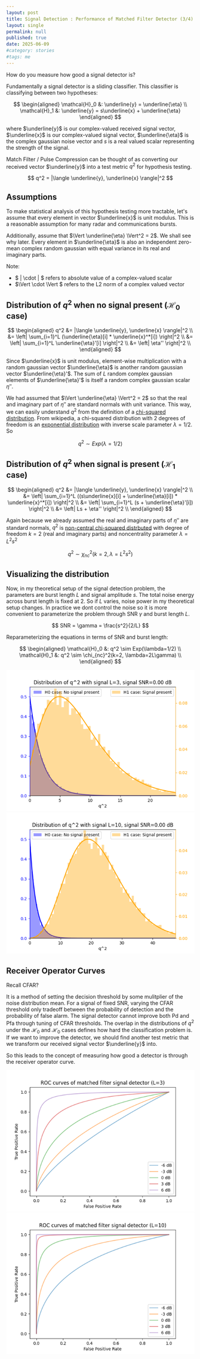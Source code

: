 ```yaml
---
layout: post
title: Signal Detection : Performance of Matched Filter Detector (3/4)
layout: single
permalink: null
published: true
date: 2025-06-09
#category: stories
#tags: me
---
```


How do you measure how good a signal detector is?

Fundamentally a signal detector is a sliding classifier. This classifier is classifying between two hypotheses:

$$
\begin{aligned}
\mathcal{H}_0 &: \underline{y} = \underline{\eta} \\
\mathcal{H}_1 &: \underline{y} = s\underline{x} + \underline{\eta}
\end{aligned}
$$

where $\underline{y}$ is our complex-valued received signal vector, $\underline{x}$ is our complex-valued signal vector, $\underline{\eta}$ is the complex gaussian noise vector and $s$ is a real valued scalar representing the strength of the signal.

Match Filter / Pulse Compression can be thought of as converting our received vector $\underline{y}$ into a test metric $q^2$ for hypothesis testing.

$$ 
q^2 = |\langle \underline{y}, \underline{x} \rangle|^2
$$

## Assumptions
To make statistical analysis of this hypothesis testing more tractable, let's assume that every element in vector $\underline{x}$ is unit modulus. This is a reasonable assumption for many radar and communications bursts.

Additionally, assume that $\Vert \underline{\eta} \Vert^2 = 2$. We shall see why later. Every element in $\underline{\eta}$ is also an independent zero-mean complex random gaussian with equal variance in its real and imaginary parts.

Note:
* $ \| \cdot \| $ refers to absolute value of a complex-valued scalar
* $\Vert \cdot \Vert $ refers to the L2 norm of a complex valued vector

## Distribution of $q^2$ when no signal present ($\mathcal{H}_0$ case)

$$
\begin{aligned}
q^2 &= |\langle \underline{y}, \underline{x} \rangle|^2 \\
&= \left| \sum_{i=1}^L (\underline{\eta}[i] * \underline{x}^*[i]) \right|^2 \\
&= \left| \sum_{i=1}^L \underline{\eta}'[i]  \right|^2 \\
&= \left| \eta'' \right|^2 \\
\end{aligned}
$$

Since $\underline{x}$ is unit modulus, element-wise multiplication with a random gaussian vector $\underline{\eta}$ is another random gaussian vector $\underline{\eta}'$. The sum of $L$ random complex gaussian elements of $\underline{\eta}'$ is itself a random complex gaussian scalar $\eta''$.

We had assumed that $\Vert \underline{\eta} \Vert^2 = 2$ so that the real and imaginary part of $\eta''$ are standard normals with unit variance. This way, we can easily understand $q^2$ from the definition of a [chi-squared distribution](https://en.wikipedia.org/wiki/Chi-squared_distribution). From wikipedia, a chi-squared distribution with 2 degrees of freedom is an [exponential distribution](https://en.wikipedia.org/wiki/Exponential_distribution) with inverse scale parameter $\lambda=1/2$. So

$$
q^2 \sim Exp(\lambda=1/2)
$$

## Distribution of $q^2$ when signal is present ($\mathcal{H}_1$ case)


$$
\begin{aligned}
q^2 &= |\langle \underline{y}, \underline{x} \rangle|^2 \\
&= \left| \sum_{i=1}^L ((s\underline{x}[i] + \underline{\eta}[i]) * \underline{x}^*[i]) \right|^2 \\
&= \left| \sum_{i=1}^L (s + \underline{\eta}'[i])  \right|^2 \\
&= \left| Ls + \eta'' \right|^2 \\
\end{aligned}
$$

Again because we already assumed the real and imaginary parts of $\eta''$ are standard normals, $q^2$ is [non-central chi-squared distrbuted](https://en.wikipedia.org/wiki/Noncentral_chi-squared_distribution) with degree of freedom $k= 2$ (real and imaginary parts) and noncentrality parameter $\lambda = L^2s^2$ 

$$
q^2 \sim \chi_{nc}^2(k=2, \lambda=L^2s^2) 
$$


## Visualizing the distribution

Now, in my theoretical setup of the signal detection problem, the parameters are burst length $L$ and signal amplitude $s$. The total noise energy across burst length is fixed at 2. So if $L$ varies, noise power in my theoretical setup changes. In practice we dont control the noise so it is more convenient to parameterize the problem through SNR $\gamma$ and burst length $L$. 

$$
SNR = \gamma = \frac{s^2}{2/L}
$$


Reparameterizing the equations in terms of SNR and burst length:

$$
\begin{aligned}
\mathcal{H}_0 &: q^2 \sim Exp(\lambda=1/2) \\
\mathcal{H}_1 &: q^2 \sim \chi_{nc}^2(k=2, \lambda=2L\gamma) \\
\end{aligned}
$$

![Distribution of matched filter q^2](/images/posts/signaldetection_perf_matchedfilter/q2distribution_L_3.gif)
![Distribution of matched filter q^2](/images/posts/signaldetection_perf_matchedfilter/q2distribution_L_10.gif)

## Receiver Operator Curves
Recall CFAR?

It is a method of setting the decision threshold by some mulitplier of the noise distribution mean.
For a signal of fixed SNR, varying the CFAR threshold only tradeoff between the probability of detection and the probability of false alarm. The signal detector cannot improve both Pd and Pfa through tuning of CFAR thresholds. The overlap in the distributions of $q^2$ under the $\mathcal{H}_0$ and $\mathcal{H}_0$ cases defines how hard the classification problem is. If we want to improve the detector, we should find another test metric that we transform our received signal vector $\underline{y}$ into.

So this leads to the concept of measuring how good a detector is through the receiver operator curve.

![ROC of matched filter detector](/images/posts/signaldetection_perf_matchedfilter/matchfilter_roc_L_3.png)
![ROC of matched filter detector](/images/posts/signaldetection_perf_matchedfilter/matchfilter_roc_L_10.png)
